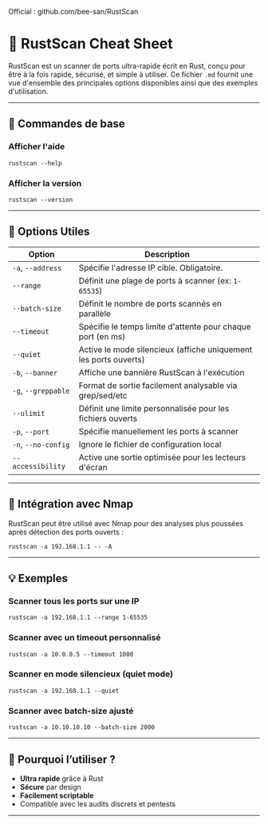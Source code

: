 Official : github.com/bee-san/RustScan

# 🦀 RustScan Cheat Sheet

RustScan est un scanner de ports ultra-rapide écrit en Rust, conçu pour être à la fois rapide, sécurisé, et simple à utiliser. Ce fichier `.md` fournit une vue d'ensemble des principales options disponibles ainsi que des exemples d'utilisation.

---

## 📌 Commandes de base

### Afficher l'aide
```
rustscan --help
```

### Afficher la version
```
rustscan --version
```

---

## 🧰 Options Utiles

| Option | Description |
|--------|-------------|
| `-a`, `--address` | Spécifie l'adresse IP cible. Obligatoire. |
| `--range` | Définit une plage de ports à scanner (ex: `1-65535`) |
| `--batch-size` | Définit le nombre de ports scannés en parallèle |
| `--timeout` | Spécifie le temps limite d'attente pour chaque port (en ms) |
| `--quiet` | Active le mode silencieux (affiche uniquement les ports ouverts) |
| `-b`, `--banner` | Affiche une bannière RustScan à l'exécution |
| `-g`, `--greppable` | Format de sortie facilement analysable via grep/sed/etc |
| `--ulimit` | Définit une limite personnalisée pour les fichiers ouverts |
| `-p`, `--port` | Spécifie manuellement les ports à scanner |
| `-n`, `--no-config` | Ignore le fichier de configuration local |
| `--accessibility` | Active une sortie optimisée pour les lecteurs d'écran |

---

## 🔁 Intégration avec Nmap

RustScan peut être utilisé avec Nmap pour des analyses plus poussées après détection des ports ouverts :

```
rustscan -a 192.168.1.1 -- -A
```

---

## 💡 Exemples

### Scanner tous les ports sur une IP
```
rustscan -a 192.168.1.1 --range 1-65535
```

### Scanner avec un timeout personnalisé
```
rustscan -a 10.0.0.5 --timeout 1000
```

### Scanner en mode silencieux (quiet mode)
```
rustscan -a 192.168.1.1 --quiet
```

### Scanner avec batch-size ajusté
```
rustscan -a 10.10.10.10 --batch-size 2000
```

---

## 🔐 Pourquoi l’utiliser ?

- **Ultra rapide** grâce à Rust
- **Sécure** par design
- **Facilement scriptable**
- Compatible avec les audits discrets et pentests

---

